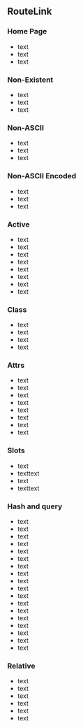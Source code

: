 ## RouteLink

### Home Page

- <RouteLink to="/">text</RouteLink>
- <RouteLink to="/README.md">text</RouteLink>
- <RouteLink to="/index.html">text</RouteLink>

### Non-Existent

- <RouteLink to="/non-existent">text</RouteLink>
- <RouteLink to="/non-existent.md">text</RouteLink>
- <RouteLink to="/non-existent.html">text</RouteLink>

### Non-ASCII

- <RouteLink to="/routes/non-ascii-paths/中文目录名/中文文件名">text</RouteLink>
- <RouteLink to="/routes/non-ascii-paths/中文目录名/中文文件名.md">text</RouteLink>
- <RouteLink to="/routes/non-ascii-paths/中文目录名/中文文件名.html">text</RouteLink>

### Non-ASCII Encoded

- <RouteLink :to="encodeURI('/routes/non-ascii-paths/中文目录名/中文文件名')">text</RouteLink>
- <RouteLink :to="encodeURI('/routes/non-ascii-paths/中文目录名/中文文件名.md')">text</RouteLink>
- <RouteLink :to="encodeURI('/routes/non-ascii-paths/中文目录名/中文文件名.html')">text</RouteLink>

### Active

- <RouteLink to="/README.md" active="">text</RouteLink>
- <RouteLink to="/README.md" active>text</RouteLink>
- <RouteLink to="/" active="">text</RouteLink>
- <RouteLink to="/" active>text</RouteLink>
- <RouteLink to="/README.md" :active="false">text</RouteLink>
- <RouteLink to="/README.md">text</RouteLink>
- <RouteLink to="/" :active="false">text</RouteLink>
- <RouteLink to="/">text</RouteLink>

### Class

- <RouteLink to="/README.md" class="custom-class">text</RouteLink>
- <RouteLink to="/README.md" active class="custom-class">text</RouteLink>
- <RouteLink to="/" class="custom-class">text</RouteLink>
- <RouteLink to="/" active class="custom-class">text</RouteLink>

### Attrs

- <RouteLink to="/README.md" title="Title">text</RouteLink>
- <RouteLink to="/README.md" target="_blank">text</RouteLink>
- <RouteLink to="/README.md" rel="noopener">text</RouteLink>
- <RouteLink to="/README.md" aria-label="test">text</RouteLink>
- <RouteLink to="/" title="Title">text</RouteLink>
- <RouteLink to="/" target="_blank">text</RouteLink>
- <RouteLink to="/" rel="noopener">text</RouteLink>
- <RouteLink to="/" aria-label="test">text</RouteLink>

### Slots

- <RouteLink to="/README.md"><span>text</span></RouteLink>
- <RouteLink to="/README.md"><span>text</span><span>text</span></RouteLink>
- <RouteLink to="/"><span>text</span></RouteLink>
- <RouteLink to="/"><span>text</span><span>text</span></RouteLink>

### Hash and query

- <RouteLink to="/README.md#hash">text</RouteLink>
- <RouteLink to="/README.md?query">text</RouteLink>
- <RouteLink to="/README.md?query#hash">text</RouteLink>
- <RouteLink to="/README.md?query=1#hash">text</RouteLink>
- <RouteLink to="/README.md?query=1&query=2#hash">text</RouteLink>
- <RouteLink to="/README.md#hash?query=1&query=2">text</RouteLink>
- <RouteLink to="/#hash">text</RouteLink>
- <RouteLink to="/?query">text</RouteLink>
- <RouteLink to="/?query#hash">text</RouteLink>
- <RouteLink to="/?query=1#hash">text</RouteLink>
- <RouteLink to="/?query=1&query=2#hash">text</RouteLink>
- <RouteLink to="/#hash?query=1&query=2">text</RouteLink>
- <RouteLink to="#hash">text</RouteLink>
- <RouteLink to="?query">text</RouteLink>
- <RouteLink to="?query#hash">text</RouteLink>
- <RouteLink to="?query=1#hash">text</RouteLink>
- <RouteLink to="?query=1&query=2#hash">text</RouteLink>
- <RouteLink to="#hash?query=1&query=2">text</RouteLink>

### Relative

- <RouteLink to="../README.md">text</RouteLink>
- <RouteLink to="../404.md">text</RouteLink>
- <RouteLink to="not-exist.md">text</RouteLink>
- <RouteLink to="../">text</RouteLink>
- <RouteLink to="../404.html">text</RouteLink>
- <RouteLink to="not-exist.html">text</RouteLink>
